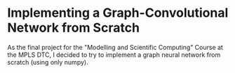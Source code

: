 # Implementing a Graph-Convolutional Network from Scratch
As the final project for the "Modelling and Scientific Computing" Course at the MPLS DTC, I decided to try to implement a graph neural network from scratch (using only numpy).
